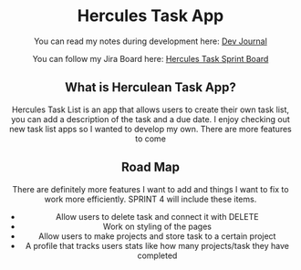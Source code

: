 <div align="center">
  <h1>Hercules Task App</h1>
  <div>
    <div>
      <p>You can read my notes during development here: <a href = "https://github.com/sramirez124/CAP325.9-Capstone-Completion/wiki">Dev Journal</a></p>
    </div>
    <div>
      <p>You can follow my Jira Board here: <a href = "https://github.com/users/sramirez124/projects/4/views/1?system_template=kanban">Hercules Task Sprint Board</a></p>
    </div>
    
  </div>
  <h2>What is Herculean Task App?</h2>
  <p> Hercules Task List is an app that allows users to create their own task list, you can add a description of the task and a due date. I enjoy checking out new task list apps so I wanted to develop my       own. There are more features to come
  </p>

  <h2>Road Map</h2>
  <p>There are definitely more features I want to add and things I want to fix to work more efficiently. SPRINT 4 will include these items.</p>
  <ul>
    <li> Allow users to delete task and connect it with DELETE </li>
    <li> Work on styling of the pages </li>
    <li> Allow users to make projects and store task to a certain project </li>
    <li> A profile that tracks users stats like how many projects/task they have completed </li>
  </ul>
  
</div>

